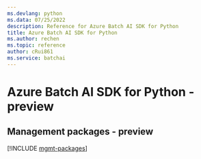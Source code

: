 ```yaml
---
ms.devlang: python
ms.data: 07/25/2022
description: Reference for Azure Batch AI SDK for Python
title: Azure Batch AI SDK for Python
ms.author: rechen
ms.topic: reference
author: cRui861
ms.service: batchai
---
```

# Azure Batch AI SDK for Python - preview

## Management packages - preview
[!INCLUDE [mgmt-packages](batch-ai-mgmt-index.md)]